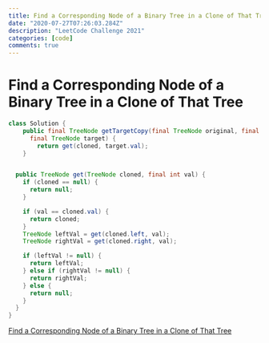 ```yaml
---
title: Find a Corresponding Node of a Binary Tree in a Clone of That Trees
date: "2020-07-27T07:26:03.284Z"
description: "LeetCode Challenge 2021"
categories: [code]
comments: true
---
```


# Find a Corresponding Node of a Binary Tree in a Clone of That Tree

~~~java
class Solution {
    public final TreeNode getTargetCopy(final TreeNode original, final TreeNode cloned,
      final TreeNode target) {
        return get(cloned, target.val);
    }


  public TreeNode get(TreeNode cloned, final int val) {
    if (cloned == null) {
      return null;
    }

    if (val == cloned.val) {
      return cloned;
    }
    TreeNode leftVal = get(cloned.left, val);
    TreeNode rightVal = get(cloned.right, val);

    if (leftVal != null) {
      return leftVal;
    } else if (rightVal != null) {
      return rightVal;
    } else {
      return null;
    }
  }
}
~~~

[Find a Corresponding Node of a Binary Tree in a Clone of That Tree](https://leetcode.com/explore/item/3590)

